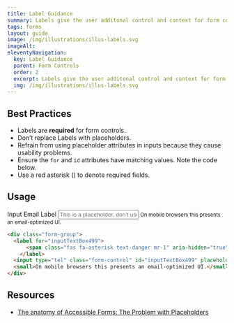 ```yaml
---
title: Label Guidance
summary: Labels give the user additonal control and context for form controls.
tags: forms
layout: guide
image: /img/illustrations/illus-labels.svg
imageAlt: 
eleventyNavigation:
  key: Label Guidance
  parent: Form Controls
  order: 2
  excerpt: Labels give the user additonal control and context for form controls.
  img: /img/illustrations/illus-labels.svg
---
```

    
## Best Practices

- Labels are **required** for form controls.
- Don’t replace Labels with placeholders.
- Refrain from using placeholder attributes in inputs because they cause usability problems.
- Ensure the `for` and `id` attributes have matching values. Note the code below.
- Use a red asterisk (<span class="fas fa-asterisk text-danger" aria-hidden="true"></span>) to denote required fields.

## Usage

<div class="form-group">
  <label for="inputTextBox499">
    <span class="fas fa-asterisk text-danger mr-1" aria-hidden="true"></span>Input Email Label
  </label>
  <input type="tel" class="form-control" id="inputTextBox499" placeholder="This is a placeholder, don’t use.">
  <small>On mobile browsers this presents an email-optimized UI.</small>
</div>

```html
<div class="form-group">
  <label for="inputTextBox499">
      <span class="fas fa-asterisk text-danger mr-1" aria-hidden="true"></span>Input Email Label
    </label>
  <input type="tel" class="form-control" id="inputTextBox499" placeholder="This is a placeholder, don’t use.">
  <small>On mobile browsers this presents an email-optimized UI.</small>
</div>
```

## Resources

- <a href="https://www.deque.com/blog/accessible-forms-the-problem-with-placeholders/" target="_blank">The anatomy of Accessible Forms: The Problem with Placeholders</a>

